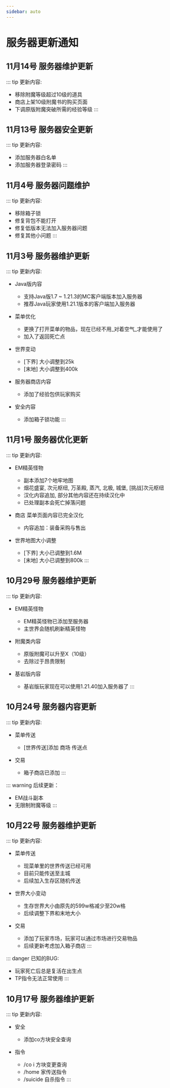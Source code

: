 ```yaml
---
sidebar: auto
---
```


# 服务器更新通知

## 11月14号 服务器维护更新

::: tip 更新内容:
- 移除附魔等级超过10级的道具
- 商店上架10级附魔书的购买页面
- 下调原版附魔突破所需的经验等级
:::

## 11月13号 服务器安全更新

::: tip 更新内容:
- 添加服务器白名单
- 添加服务器登录密码
:::

## 11月4号 服务器问题维护

::: tip 更新内容:
- 移除箱子锁
- 修复背包不能打开
- 修复低版本无法加入服务器问题
- 修复其他小问题
:::

## 11月3号 服务器维护更新

::: tip 更新内容:
- Java版内容
  - 支持Java版1.7 ~ 1.21.3的MC客户端版本加入服务器  
  - 推荐Java玩家使用1.21.1版本的客户端加入服务器

- 菜单优化
  - 更换了打开菜单的物品，现在已经不用_对着空气_才能使用了
  - 加入了返回死亡点

- 世界变动
  - [下界] 大小调整到25k
  - [末地] 大小调整到400k

- 服务器商店内容
  - 添加了经验包供玩家购买

- 安全内容
  - 添加箱子锁功能
:::

## 11月1号 服务器优化更新

::: tip 更新内容:
- EM精英怪物
  - 副本添加7个地牢地图
  - 烟花盛宴, 次元枢纽, 万圣殿, 蒸汽, 北极, 城堡, [挑战]次元枢纽
  - 汉化内容追加, 部分其他内容还在持续汉化中
  - 已处理副本会死亡掉落问题

- 商店
菜单页面内容已完全汉化
  - 内容追加：装备采购与售出

- 世界地图大小调整
  - [下界] 大小已调整到1.6M
  - [末地] 大小已调整到800k
:::

## 10月29号 服务器维护更新

::: tip 更新内容:
- EM精英怪物
  - EM精英怪物已添加至服务器
  - 主世界会随机刷新精英怪物

- 附魔类内容
  - 原版附魔可以升至X（10级）
  - 去除过于昂贵限制

- 基岩版内容
  - 基岩版玩家现在可以使用1.21.40加入服务器了
:::

## 10月24号 服务器内容更新

::: tip 更新内容:
- 菜单传送
  - [世界传送]添加 商场 传送点

- 交易
  - 箱子商店已添加
:::

::: warning 后续更新：
  - EM战斗副本
  - 无限制附魔等级
:::

## 10月22号 服务器维护更新

::: tip 更新内容:
- 菜单传送
  - 现菜单里的世界传送已经可用
  - 目前只能传送至主城
  - 后续加入生存区随机传送

- 世界大小变动
  - 生存世界大小由原先的599w格减少至20w格
  - 后续调整下界和末地大小

- 交易
  - 添加了玩家市场，玩家可以通过市场进行交易物品
  - 后续更新考虑加入箱子商店
:::

::: danger 已知的BUG:
  - 玩家死亡后总是复活在出生点
  - TP指令无法正常使用
:::

## 10月17号 服务器维护更新

::: tip 更新内容:
- 安全
  - 添加co方块安全查询

- 指令
  - /co i 方块变更查询
  - /home 家传送指令
  - /suicide 自杀指令
:::